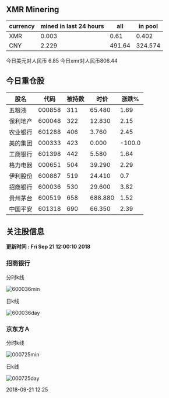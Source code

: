 ## XMR Minering

|currency|mined in last 24 hours|all|in pool|
|---|---|---|---|
|XMR|0.003|0.61|0.402|
|CNY|2.229|491.64|324.574|

今日美元对人民币 6.85	今日xmr对人民币806.44


## 今日重仓股 

|股名|代码|被持数|时价|涨跌%|
|---|---|---|---|---|
|五粮液|000858|311|65.480|1.69|
|保利地产|600048|322|12.830|2.15|
|农业银行|601288|406|3.760|2.45|
|美的集团|000333|423|0.000|-100.0|
|工商银行|601398|442|5.580|1.64|
|格力电器|000651|504|39.290|2.29|
|伊利股份|600887|519|24.410|0.7|
|招商银行|600036|530|29.600|3.82|
|贵州茅台|600519|658|688.880|1.52|
|中国平安|601318|690|66.350|2.39|

## 关注股信息
**更新时间 : Fri Sep 21 12:00:10 2018**
### 招商银行 
分时k线

![600036min](http://image.sinajs.cn/newchart/min/n/sh600036.gif)

日k线

![600036day](http://image.sinajs.cn/newchart/daily/n/sh600036.gif)

### 京东方Ａ 
分时k线

![000725min](http://image.sinajs.cn/newchart/min/n/sz000725.gif)

日k线

![000725day](http://image.sinajs.cn/newchart/daily/n/sz000725.gif)

2018-09-21 12:25